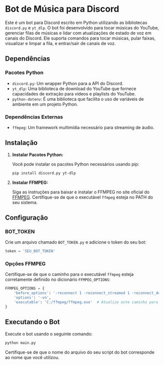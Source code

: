 # Bot de Música para Discord

Este é um bot para Discord escrito em Python utilizando as bibliotecas `discord.py` e `yt_dlp`. O bot foi desenvolvido para tocar músicas do YouTube, gerenciar filas de músicas e lidar com atualizações de estado de voz em canais do Discord. Ele suporta comandos para tocar músicas, pular faixas, visualizar e limpar a fila, e entrar/sair de canais de voz.

## Dependências

### Pacotes Python
- `discord.py`: Um wrapper Python para a API do Discord.
- `yt_dlp`: Uma biblioteca de download do YouTube que fornece capacidades de extração para vídeos e playlists do YouTube.
- `python-dotenv`: É uma biblioteca que facilita o uso de variáveis de ambiente em um projeto Python.

### Dependências Externas
- `ffmpeg`: Um framework multimídia necessário para streaming de áudio.

## Instalação

1. **Instalar Pacotes Python:**

   Você pode instalar os pacotes Python necessários usando pip:

   ```sh
   pip install discord.py yt-dlp
   ```

2. **Instalar FFMPEG:**

   Siga as instruções para baixar e instalar o FFMPEG no site oficial do [FFMPEG](https://ffmpeg.org/download.html). Certifique-se de que o executável `ffmpeg` esteja no PATH do seu sistema.

## Configuração

### BOT_TOKEN

Crie um arquivo chamado `BOT_TOKEN.py` e adicione o token do seu bot:

```python
token = 'SEU_BOT_TOKEN'
```

### Opções FFMPEG

Certifique-se de que o caminho para o executável `ffmpeg` esteja corretamente definido no dicionário `FFMPEG_OPTIONS`:

```python
FFMPEG_OPTIONS = {
    'before_options': '-reconnect 1 -reconnect_streamed 1 -reconnect_delay_max 5',
    'options': '-vn', 
    'executable': 'C:/ffmpeg/ffmpeg.exe'  # Atualize este caminho para o executável ffmpeg no seu sistema
}
```

## Executando o Bot

Execute o bot usando o seguinte comando:

```sh
python main.py
```

Certifique-se de que o nome do arquivo do seu script do bot corresponde ao nome que você utilizou.
